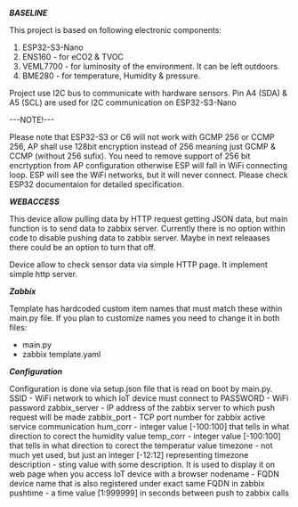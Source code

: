 ***BASELINE***

This project is based on following electronic components:
1. ESP32-S3-Nano
2. ENS160 - for eCO2 & TVOC
3. VEML7700 - for luminosity of the environment. It can be left outdoors.
4. BME280 - for temperature, Humidity & pressure.

Project use I2C bus to communicate with hardware sensors.
Pin A4 (SDA) & A5 (SCL) are used for I2C communication on ESP32-S3-Nano

---NOTE!---

Please note that ESP32-S3 or C6 will not work with GCMP 256 or CCMP 256, AP shall use 128bit encryption instead of 256 meaning just GCMP & CCMP (without 256 sufix).
You need to remove support of 256 bit encrtyption from AP configuration otherwise ESP will fall in WiFi connecting loop. ESP will see the WiFi networks,
but it will never connect. Please check ESP32 documentaion for detailed specification. 

***WEBACCESS***

This device allow pulling data by HTTP request getting JSON data, but main function is to send data to zabbix server.
Currently there is no option within code to disable pushing data to zabbix server. Maybe in next releaases there
could be an option to turn that off.

Device allow to check sensor data via simple HTTP page. It implement simple http server. 

***Zabbix***

Template has hardcoded custom item names that must match these within main.py file. If you plan to customize names you need to change it in both files:
* main.py
* zabbix template.yaml

***Configuration***

Configuration is done via setup.json file that is read on boot by main.py.
SSID - WiFi network to which IoT device must connect to
PASSWORD - WiFi password
zabbix_server - IP address of the zabbix server to which push request will be made
zabbix_port - TCP port number for zabbix active service communication
hum_corr - integer value [-100:100] that tells in what direction to corect the humidity value
temp_corr - integer value [-100:100] that tells in what direction to corect the temperatur value
timezone - not much yet used, but just an integer [-12:12] representing timezone
description - sting value with some description. It is used to display it on web page when you access IoT device with a browser
nodename - FQDN device name that is also registered under exact same FQDN in zabbix
pushtime - a time value [1:999999] in seconds between push to zabbix calls
